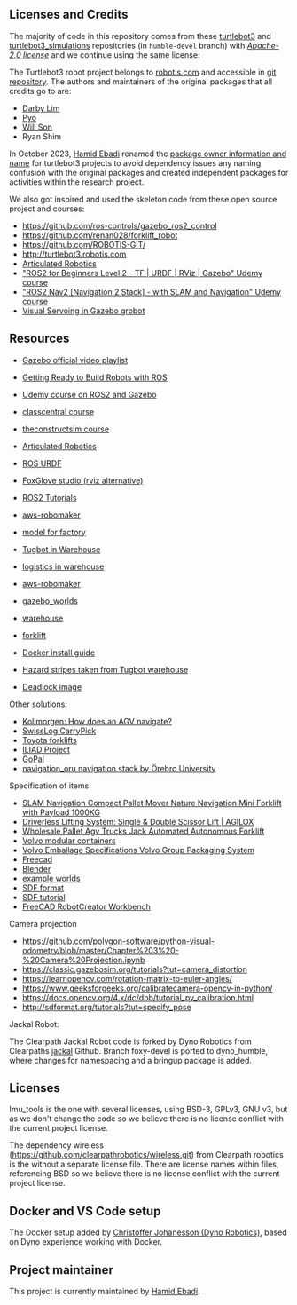 ## Licenses and Credits

The majority of code in this repository comes from these [turtlebot3](https://github.com/ROBOTIS-GIT/turtlebot3.git) and [turtlebot3_simulations](https://github.com/ROBOTIS-GIT/turtlebot3_simulations) repositories (in `humble-devel` branch) with [*Apache-2.0 license*](LICENSE) and we continue using the same license:

The Turtlebot3 robot project belongs to [robotis.com](http://turtlebot3.robotis.com) and accessible in [git repository](https://github.com/ROBOTIS-GIT/). The authors and maintainers of the original packages that all credits go to are:

- [Darby Lim](thlim@robotis.com)
- [Pyo](pyo@robotis.com)
- [Will Son](willson@robotis.com)
- Ryan Shim

In October 2023, [Hamid Ebadi](hamid.ebadi@gmail.com) renamed the [package owner information and name](package.xml) for turtlebot3 projects to avoid dependency issues any naming confusion with the original packages and created independent packages for activities within the research project.

We also got inspired and used the skeleton code from these open source project and courses:

- https://github.com/ros-controls/gazebo_ros2_control
- https://github.com/renan028/forklift_robot
- https://github.com/ROBOTIS-GIT/
- http://turtlebot3.robotis.com
- [Articulated Robotics](https://www.youtube.com/@ArticulatedRobotics)
- ["ROS2 for Beginners Level 2 - TF | URDF | RViz | Gazebo" Udemy course](https://www.udemy.com/course/ros2-tf-urdf-rviz-gazebo/)
- ["ROS2 Nav2 \[Navigation 2 Stack\] - with SLAM and Navigation" Udemy course](https://www.udemy.com/course/ros2-tf-urdf-rviz-gazebo/)
- [Visual Servoing in Gazebo grobot](https://github.com/nlamprian/grobot)

## Resources

- [Gazebo official video playlist](https://www.youtube.com/watch?v=48TX-XJ14Gs&list=PL6FI-gIL5jiEd4Hv-NIAuO2Cbbs27UpAM&index=1)

- [Getting Ready to Build Robots with ROS](https://www.youtube.com/watch?v=2lIV3dRvHmQ&list=PLunhqkrRNRhYYCaSTVP-qJnyUPkTxJnBt)

- [Udemy course on ROS2 and Gazebo](https://www.udemy.com/course/ros2-tf-urdf-rviz-gazebo)

- [classcentral course](https://www.classcentral.com/course/youtube-simulating-robots-with-gazebo-and-ros-getting-ready-to-build-robots-with-ros-8-153333)

- [theconstructsim course](https://www.theconstructsim.com/robotigniteacademy_learnros/ros-courses-library/mastering-gazebo-simulator-online-course/)

- [Articulated Robotics](https://articulatedrobotics.xyz/)

- [ROS URDF](http://wiki.ros.org/urdf/XML)

- [FoxGlove studio (rviz alternative)](https://studio.foxglove.dev)

- [ROS2 Tutorials](https://docs.ros.org/en/humble/Tutorials.html)

- [aws-robomaker](https://github.com/aws-robotics/aws-robomaker-small-warehouse-world)

- [model for factory](https://app.gazebosim.org/OpenRobotics/fuel/models/Mecanum%20lift)

- [Tugbot in Warehouse](https://app.gazebosim.org/Kavya/fuel/worlds/Tugbot%20in%20Warehouse)

- [logistics in warehouse](https://github.com/belal-ibrahim/dynamic_logistics_warehouse)

- [aws-robomaker](https://aws.amazon.com/blogs/robotics/fleet-and-multi-robot-simulations-in-aws-robomaker)

- [gazebo_worlds](https://dev.px4.io/v1.11_noredirect/en/simulation/gazebo_worlds.html#warehouse)

- [warehouse](https://app.gazebosim.org/MovAi)

- [forklift](https://github.com/renan028/forklift_robot)

- [Docker install guide](https://docs.docker.com/engine/install/)

- [Hazard stripes taken from Tugbot warehouse](https://app.gazebosim.org/MovAi/fuel/worlds/tugbot_warehouse)

- [Deadlock image](https://www.cs.fsu.edu/~liux/courses/cop5611/notes/deadlock.html)

Other solutions:

- [Kollmorgen: How does an AGV navigate? ](https://www.youtube.com/watch?v=JIYOndxW9hc)
- [SwissLog CarryPick](https://www.swisslog.com/en-us/products-systems-solutions/asrs-automated-storage-retrieval-systems/boxes-cartons-small-parts-items/carrypick-storage-and-picking-system)
- [Toyota forklifts](https://toyota-forklifts.se/automatiserade-losningar/)
- [ILIAD Project](https://iliad-project.eu/)
- [GoPal](https://www.mobile-robots.de/87/fahrerlose-transportsysteme/amr-fuer-palettentransport?&wslanguage=en)
- [navigation_oru navigation stack by Örebro University](https://github.com/aeksiri/forklift)

Specification of items

- [SLAM Navigation Compact Pallet Mover Nature Navigation Mini Forklift with Payload 1000KG](https://saintechrobotics.com/product/slam-navigation-compact-pallet-mover-nature-navigation-mini-forklift-with-payload-1000kg/)
- [Driverless Lifting System: Single & Double Scissor Lift | AGILOX](https://www.agilox.net/en/product/agilox-one/)
- [Wholesale Pallet Agv Trucks Jack Automated Autonomous Forklift](https://cnviboo.en.made-in-china.com/product/jZNfqtkUAypA/China-Wholesale-Pallet-Agv-Trucks-Jack-Automated-Autonomous-Forklift.html)
- [Volvo modular containers](https://www.volvogroup.com/content/dam/volvo-group/markets/master/suppliers/useful-links-and-documents-for-existing-suppliers/logistics-solutions/volvo-group-packaging-system/Wooden-Packaging_Pallets-Frames-and-Lids.pdf)
- [Volvo Emballage Specifications Volvo Group Packaging System](https://www.volvogroup.com/content/dam/volvo-group/markets/master/suppliers/useful-links-and-documents-for-existing-suppliers/logistics-solutions/volvo-group-packaging-system/Volvo-group-packaging-specifications_2015.pdf)
- [Freecad](https://www.freecad.org/)
- [Blender](https://www.blender.org/)
- [example worlds](https://github.com/gazebosim/gz-sim/tree/main/examples/worlds)
- [SDF format](http://sdformat.org/tutorials)
- [SDF tutorial](https://github.com/gazebosim/sdf_tutorials)
- [FreeCAD RobotCreator Workbench](https://github.com/maidenone/RobotCreator)

Camera projection

- https://github.com/polygon-software/python-visual-odometry/blob/master/Chapter%203%20-%20Camera%20Projection.ipynb
- https://classic.gazebosim.org/tutorials?tut=camera_distortion
- https://learnopencv.com/rotation-matrix-to-euler-angles/
- https://www.geeksforgeeks.org/calibratecamera-opencv-in-python/
- https://docs.opencv.org/4.x/dc/dbb/tutorial_py_calibration.html
- http://sdformat.org/tutorials?tut=specify_pose

Jackal Robot:

The Clearpath Jackal Robot code is forked by Dyno Robotics from Clearpaths [jackal](https://github.com/jackal/jackal) Github. Branch foxy-devel is ported to dyno_humble, where changes for namespacing and a bringup package is added.

## Licenses

Imu_tools is the one with several licenses, using BSD-3, GPLv3, GNU v3, but as we don't change the code so we believe there is no license conflict with the current project license.

The dependency wireless (https://github.com/clearpathrobotics/wireless.git) from Clearpath robotics is the without a separate license file. There are license names within files, referencing BSD so we believe there is no license conflict with the current project license.

## Docker and VS Code setup

The Docker setup added by [Christoffer Johanesson (Dyno Robotics)](christoffer@dynorobotics.se), based on Dyno experience working with Docker.

## Project maintainer

This project is currently maintained by [Hamid Ebadi](hamid.ebadi@gmail.com).
